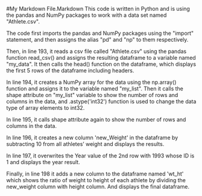 #My Markdown File.Markdown
This code is written in Python and is using the pandas and NumPy packages to work with a data set named "Athlete.csv".

The code first imports the pandas and NumPy packages using the "import" statement, and then assigns the alias "pd" and "np" to them respectively.

Then, in line 193, it reads a csv file called "Athlete.csv" using the pandas function read_csv() and assigns the resulting dataframe to a variable named "my_data". It then calls the head() function on the dataframe, which displays the first 5 rows of the dataframe including headers.

In line 194, it creates a NumPy array for the data using the np.array() function and assigns it to the variable named "my_list". Then it calls the shape attribute on "my_list" variable to show the number of rows and columns in the data, and .astype('int32') function is used to change the data type of array elements to int32.

In line 195, it calls shape attribute again to show the number of rows and columns in the data.

In line 196, it creates a new column 'new_Weight' in the dataframe by subtracting 10 from all athletes’ weight and displays the results.

In line 197, it overwrites the Year value of the 2nd row with 1993 whose ID is 1 and displays the year result.

Finally, in line 198 it adds a new column to the dataframe named 'wt_ht' which shows the ratio of weight to height of each athlete by dividing the new_weight column with height column. And displays the final dataframe.